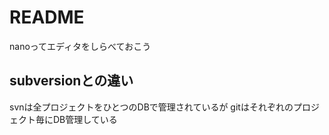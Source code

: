 # README

nanoってエディタをしらべておこう

## subversionとの違い

svnは全プロジェクトをひとつのDBで管理されているが
gitはそれぞれのプロジェクト毎にDB管理している
